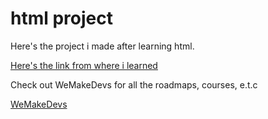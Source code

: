 # html project
Here's the project i made after learning html.

[Here's the link from where i learned](https://www.youtube.com/watch?v=kUMe1FH4CHE>freeCodeCamp.org)

Check out WeMakeDevs for all the roadmaps, courses, e.t.c

[WeMakeDevs](https://github.com/WeMakeDevs/roadmaps.git)
